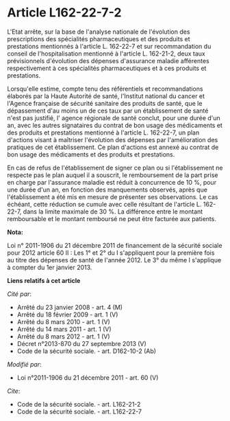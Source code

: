 # Article L162-22-7-2

L'Etat arrête, sur la base de l'analyse nationale de l'évolution des prescriptions des spécialités pharmaceutiques et des
produits et prestations mentionnés à l'article L. 162-22-7 et sur recommandation du conseil de l'hospitalisation mentionné à
l'article L. 162-21-2, deux taux prévisionnels d'évolution des dépenses d'assurance maladie afférentes respectivement à ces
spécialités pharmaceutiques et à ces produits et prestations. 

Lorsqu'elle estime, compte tenu des référentiels et recommandations élaborés par la Haute Autorité de santé, l'Institut
national du cancer et l'Agence française de sécurité sanitaire des produits de santé, que le dépassement d'au moins un de ces
taux par un établissement de santé n'est pas justifié, l' agence régionale de santé conclut, pour une durée d'un an, avec les
autres signataires du contrat de bon usage des médicaments et des produits et prestations mentionné à l'article L. 162-22-7,
un plan d'actions visant à maîtriser l'évolution des dépenses par l'amélioration des pratiques de cet établissement. Ce plan
d'actions est annexé au contrat de bon usage des médicaments et des produits et prestations. 

En cas de refus de l'établissement de signer ce plan ou si l'établissement ne respecte pas le plan auquel il a souscrit, le
remboursement de la part prise en charge par l'assurance maladie est réduit à concurrence de 10 %, pour une durée d'un an, en
fonction des manquements observés, après que l'établissement a été mis en mesure de présenter ses observations. Le cas
échéant, cette réduction se cumule avec celle résultant de l'article L. 162-22-7, dans la limite maximale de 30 %. La
différence entre le montant remboursable et le montant remboursé ne peut être facturée aux patients.

**Nota:**

Loi n° 2011-1906 du 21 décembre 2011 de financement de la sécurité sociale pour 2012 article 60 II : Les 1° et 2° du I
s'appliquent pour la première fois au titre des dépenses de santé de l'année 2012. Le 3° du même I s'applique à compter du
1er janvier 2013.

**Liens relatifs à cet article**

_Cité par_:

  - Arrêté du 23 janvier 2008 - art. 4 (M)
  - Arrêté du 18 février 2009 - art. 1 (V)
  - Arrêté du 8 mars 2010 - art. 1 (V)
  - Arrêté du 14 mars 2011 - art. 1 (V)
  - Arrêté du 8 mars 2012 - art. 1 (V)
  - Décret n°2013-870 du 27 septembre 2013 (V)
  - Code de la sécurité sociale. - art. D162-10-2 (Ab)

_Modifié par_:

  - Loi n°2011-1906 du 21 décembre 2011 - art. 60 (V)

_Cite_:

  - Code de la sécurité sociale. - art. L162-21-2
  - Code de la sécurité sociale. - art. L162-22-7
